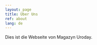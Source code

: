 ```yaml
---
layout: page
title: Über Uns
ref: about
lang: de
---
```


Dies ist die Webseite von Magazyn Uroday.
